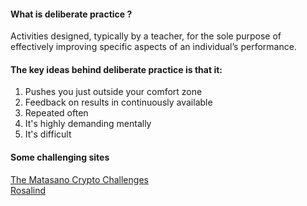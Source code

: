 #### What is deliberate practice ? <br>
Activities designed, typically by a teacher, for the sole purpose of effectively improving specific aspects of an individual’s performance. <br>

#### The key ideas behind deliberate practice is that it:
<ol>
  <li>Pushes you just outside your comfort zone</li>
  <li>Feedback on results in continuously available</li>
  <li>Repeated often</li>
  <li>It's highly demanding mentally</li>
  <li>It's difficult</li>
</ol>

#### Some challenging sites

  [ The Matasano Crypto Challenges ](https://web.archive.org/web/20160620111206/http://cryptopals.com)
  <br>
  [ Rosalind ](https://web.archive.org/web/20160607102654/http://rosalind.info/about)
  

 





